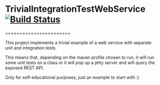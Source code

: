 # TrivialIntegrationTestWebService [![Build Status](https://api.travis-ci.org/jorgeb1980/TrivialIntegrationTestWebService.svg?branch=master)](https://travis-ci.org/jorgeb1980/TrivialIntegrationTestWebService/builds/latest)
=======================

This project implements a trivial example of a web service with separate unit and integration tests.  

This means that, depending on the maven profile chosen to run, it will run some unit tests on a class
or it will pop up a jetty server and will query the exposed REST API.

Only for self-educational purposes, just an example to start with :)   
